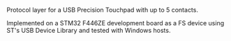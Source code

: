 Protocol layer for a USB Precision Touchpad with up to 5 contacts.

Implemented on a STM32 F446ZE development board as a FS device using ST's USB Device Library and tested with Windows hosts.
